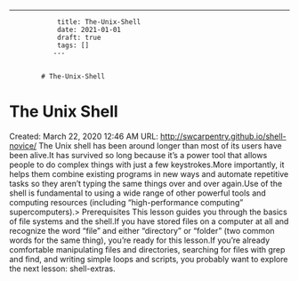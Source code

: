 ---
                title: The-Unix-Shell
                date: 2021-01-01    
                draft: true
                tags: []
               ---


            # The-Unix-Shell

# The Unix Shell
Created: March 22, 2020 12:46 AM
URL: http://swcarpentry.github.io/shell-novice/
The Unix shell has been around longer than most of its users have been alive.It has survived so long because it’s a power tool that allows people to do complex things with just a few keystrokes.More importantly, it helps them combine existing programs in new ways and automate repetitive tasks so they aren’t typing the same things over and over again.Use of the shell is fundamental to using a wide range of other powerful tools and computing resources (including “high-performance computing” supercomputers).> Prerequisites This lesson guides you through the basics of file systems and the shell.If you have stored files on a computer at all and recognize the word “file” and either “directory” or “folder” (two common words for the same thing), you’re ready for this lesson.If you’re already comfortable manipulating files and directories, searching for files with grep and find, and writing simple loops and scripts, you probably want to explore the next lesson: shell-extras.